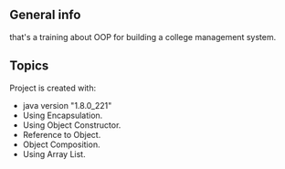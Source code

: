 ## General info
  that's a training about OOP for building a college management system.
	
## Topics
Project is created with:
* java version "1.8.0_221" 
* Using Encapsulation.
* Using Object Constructor.
* Reference to Object.
* Object Composition.
* Using Array List.
	
